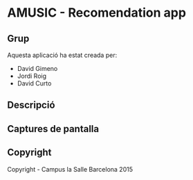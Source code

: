 # AMUSIC - Recomendation app

## Grup
Aquesta aplicació ha estat creada per:
* David Gimeno 
* Jordi Roig
* David Curto

## Descripció


## Captures de pantalla


## Copyright

Copyright - Campus la Salle Barcelona 2015